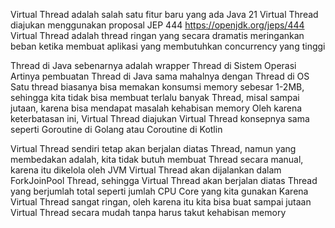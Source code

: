 Virtual Thread adalah salah satu fitur baru yang ada Java 21
Virtual Thread diajukan menggunakan proposal JEP 444
https://openjdk.org/jeps/444
Virtual Thread adalah thread ringan yang secara dramatis meringankan beban ketika membuat aplikasi yang membutuhkan concurrency yang tinggi


Thread di Java sebenarnya adalah wrapper Thread di Sistem Operasi
Artinya pembuatan Thread di Java sama mahalnya dengan Thread di OS
Satu thread biasanya bisa memakan konsumsi memory sebesar 1-2MB, sehingga kita tidak bisa membuat terlalu banyak Thread, misal sampai jutaan, karena bisa mendapat masalah kehabisan memory
Oleh karena keterbatasan ini, Virtual Thread diajukan
Virtual Thread konsepnya sama seperti Goroutine di Golang atau Coroutine di Kotlin


Virtual Thread sendiri tetap akan berjalan diatas Thread, namun yang membedakan adalah, kita tidak butuh membuat Thread secara manual, karena itu dikelola oleh JVM
Virtual Thread akan dijalankan dalam ForkJoinPool Thread, sehingga Virtual Thread akan berjalan diatas Thread yang berjumlah total seperti jumlah CPU Core yang kita gunakan
Karena Virtual Thread sangat ringan, oleh karena itu kita bisa buat sampai jutaan Virtual Thread secara mudah tanpa harus takut kehabisan memory
